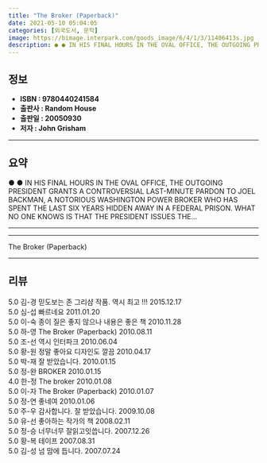 ```yaml
---
title: "The Broker (Paperback)"
date: 2021-05-10 05:04:05
categories: [외국도서, 문학]
image: https://bimage.interpark.com/goods_image/6/4/1/3/11406413s.jpg
description: ● ● IN HIS FINAL HOURS IN THE OVAL OFFICE, THE OUTGOING PRESIDENT GRANTS A CONTROVERSIAL LAST-MINUTE PARDON TO JOEL BACKMAN, A NOTORIOUS WASHINGTON POWER BROK
---
```


## **정보**

- **ISBN : 9780440241584**
- **출판사 : Random House**
- **출판일 : 20050930**
- **저자 : John Grisham**

------



## **요약**

●  ●  IN HIS FINAL HOURS IN THE OVAL OFFICE, THE OUTGOING PRESIDENT GRANTS A CONTROVERSIAL LAST-MINUTE PARDON TO JOEL BACKMAN, A NOTORIOUS WASHINGTON POWER BROKER WHO HAS SPENT THE LAST SIX YEARS HIDDEN AWAY IN A FEDERAL PRISON. WHAT NO ONE KNOWS IS THAT THE PRESIDENT ISSUES THE... 

------



------


The Broker (Paperback) 

------


## **리뷰** 

5.0 김-경 믿도보는 존 그리샴 작품. 역시 최고 !!! 2015.12.17 <br/>5.0 심-섭 빠르네요 2011.01.20 <br/>5.0 이-숙 종이 질은 좋지 않으나 내용은 좋은 책 2010.11.28 <br/>5.0 하-영 The Broker (Paperback) 2010.08.11 <br/>5.0 조-선 역시 인터파크 2010.06.04 <br/>5.0 황-원 정말 좋아요 디자인도 깔끔 2010.04.17 <br/>5.0 박-재 잘 받았습니다. 2010.01.15 <br/>5.0 정-완 BROKER 2010.01.15 <br/>4.0 한-정 The broker 2010.01.08 <br/>5.0 이-자 The Broker (Paperback) 2010.01.07 <br/>5.0 정-연 좋네여 2010.01.06 <br/>5.0 주-우 감사합니다. 잘 받았습니다. 2009.10.08 <br/>5.0 유-선 좋아하는 작가의 책 2008.02.11 <br/>5.0 정-승 너무너무 잘읽고잇씁니다. 2007.12.26 <br/>5.0 황-복 테이프 2007.08.31 <br/>5.0 김-성 넘 맘에 듭니다. 2007.07.24 <br/>